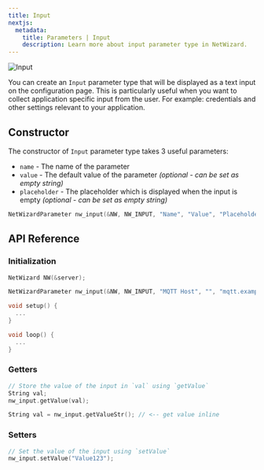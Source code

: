```yaml
---
title: Input
nextjs:
  metadata:
    title: Parameters | Input
    description: Learn more about input parameter type in NetWizard.
---
```


![Input](/nw-input.png)

You can create an `Input` parameter type that will be displayed as a text input on the configuration page. This is particularly useful when you want to collect application specific input from the user. For example: credentials and other settings relevant to your application.

## Constructor

The constructor of `Input` parameter type takes 3 useful parameters:

- `name` - The name of the parameter
- `value` - The default value of the parameter *(optional - can be set as empty string)*
- `placeholder` - The placeholder which is displayed when the input is empty *(optional - can be set as empty string)*

```cpp
NetWizardParameter nw_input(&NW, NW_INPUT, "Name", "Value", "Placeholder");
```

## API Reference

### Initialization

```cpp
NetWizard NW(&server);

NetWizardParameter nw_input(&NW, NW_INPUT, "MQTT Host", "", "mqtt.example.com"); // <-- add this line

void setup() {
  ...
}

void loop() {
  ...
}
```

### Getters

```cpp
// Store the value of the input in `val` using `getValue`
String val;
nw_input.getValue(val);
```

```cpp
String val = nw_input.getValueStr(); // <-- get value inline
```

### Setters

```cpp
// Set the value of the input using `setValue`
nw_input.setValue("Value123");
```